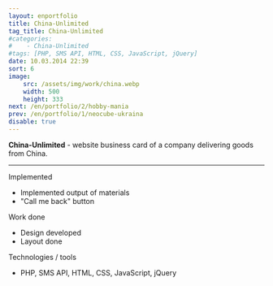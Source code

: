 ```yaml
---
layout: enportfolio
title: China-Unlimited
tag_title: China-Unlimited
#categories:
#    - China-Unlimited
#tags: [PHP, SMS API, HTML, CSS, JavaScript, jQuery]
date: 10.03.2014 22:39
sort: 6
image: 
    src: /assets/img/work/china.webp 
    width: 500
    height: 333
next: /en/portfolio/2/hobby-mania
prev: /en/portfolio/1/neocube-ukraina
disable: true
---
```


**China-Unlimited** - website business card of a company delivering goods from China.

---

Implemented

* Implemented output of materials
* "Call me back" button

Work done

* Design developed
* Layout done

Technologies / tools

* PHP, SMS API, HTML, CSS, JavaScript, jQuery

